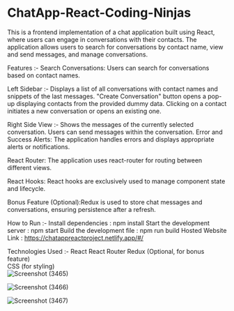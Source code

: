# ChatApp-React-Coding-Ninjas

This is a frontend implementation of a chat application built using React, where users can engage in conversations with their contacts. The application allows users to search for conversations by contact name, view and send messages, and manage conversations.

Features :-
Search Conversations: Users can search for conversations based on contact names.

Left Sidebar  :-
Displays a list of all conversations with contact names and snippets of the last messages.
"Create Conversation" button opens a pop-up displaying contacts from the provided dummy data.
Clicking on a contact initiates a new conversation or opens an existing one.

Right Side View :-
Shows the messages of the currently selected conversation.
Users can send messages within the conversation.
Error and Success Alerts: The application handles errors and displays appropriate alerts or notifications.

React Router: The application uses react-router for routing between different views.

React Hooks: React hooks are exclusively used to manage component state and lifecycle.

Bonus Feature (Optional):Redux is used to store chat messages and conversations, ensuring persistence after a refresh.

How to Run :-
Install dependencies : npm install
Start the development server : npm start
Build the development file : npm run build
Hosted Website Link : https://chatappreactproject.netlify.app/#/

Technologies Used :-
React
React Router
Redux (Optional, for bonus feature)                
CSS (for styling)                                                                                                                                                     
![Screenshot (3465)](https://github.com/ABHINEET4/ChatApp-React-Coding-Ninjas/assets/108821830/bf73ff92-5312-4526-b6ee-4079a10a1437)


![Screenshot (3466)](https://github.com/ABHINEET4/ChatApp-React-Coding-Ninjas/assets/108821830/42ad3baf-6a2a-43ab-9908-5595464e65ba)


![Screenshot (3467)](https://github.com/ABHINEET4/ChatApp-React-Coding-Ninjas/assets/108821830/5b24a944-772d-4498-8621-36d70f5030d5)





